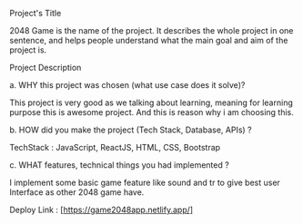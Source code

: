 Project's Title

2048 Game is the name of the project. It describes the whole project in one sentence, and helps people understand what the main goal and aim of the project is.

Project Description

a. WHY this project was chosen (what use case does it solve)?

This project is very good as we talking about learning, meaning for learning purpose this is awesome project. And this is reason why i am choosing this.

b. HOW did you make the project (Tech Stack, Database, APIs) ?

TechStack : JavaScript, ReactJS, HTML, CSS, Bootstrap

c. WHAT features, technical things you had implemented ?

I implement some basic game feature like sound and tr to give best user Interface as other 2048 game have.



Deploy Link : [https://game2048app.netlify.app/]
